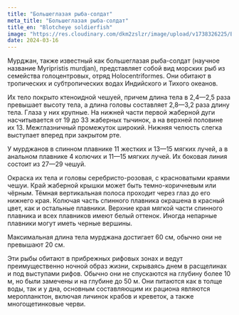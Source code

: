 ```yaml
---
title: "Большеглазая рыба-солдат"
meta_title: "Большеглазая рыба-солдат"
title_en: "Blotcheye soldierfish"
image: "https://res.cloudinary.com/dkm2zslzr/image/upload/v1738326225/Blotcheye_Soldierfish_hq8ct5.png"
date: 2024-03-16
---
```


Мурджан, также известный как большеглазая рыба-солдат (научное название Myripristis murdjan), представляет собой вид морских рыб из семейства голоцентровых, отряд Holocentriformes. Они обитают в тропических и субтропических водах Индийского и Тихого океанов.

Их тело покрыто ктеноидной чешуей, причем длина тела в 2,4—2,5 раза превышает высоту тела, а длина головы составляет 2,8—3,2 раза длину тела. Глаза у них крупные. На нижней части первой жаберной дуги насчитывается от 19 до 33 жаберных тычинок, а на верхней половине их 13. Межглазничный промежуток широкий. Нижняя челюсть слегка выступает вперед при закрытом рте.

У мурджанов в спинном плавнике 11 жестких и 13—15 мягких лучей, а в анальном плавнике 4 колючих и 11—15 мягких лучей. Их боковая линия состоит из 27—29 чешуй.

Окраска их тела и головы серебристо-розовая, с красноватыми краями чешуи. Край жаберной крышки может быть темно-коричневым или чёрным. Тёмная вертикальная полоса проходит через глаз до его нижнего края. Колючая часть спинного плавника окрашена в красный цвет, как и остальные плавники. Верхние края мягкой части спинного плавника и всех плавников имеют белый оттенок. Иногда непарные плавники могут иметь черные вершины.

Максимальная длина тела мурджана достигает 60 см, обычно они не превышают 20 см.

Эти рыбы обитают в прибрежных рифовых зонах и ведут преимущественно ночной образ жизни, скрываясь днем в расщелинах и под выступами рифов. Обычно они не спускаются на глубину более 10 м, но были замечены и на глубине до 50 м. Они питаются как в толще воды, так и у дна, основным составляющим их рациона являются меропланктон, включая личинок крабов и креветок, а также многощетинковые черви.
